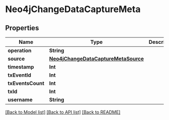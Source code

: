 # Neo4jChangeDataCaptureMeta

## Properties
Name | Type | Description | Notes
------------ | ------------- | ------------- | -------------
**operation** | **String** |  | 
**source** | [**Neo4jChangeDataCaptureMetaSource**](Neo4jChangeDataCaptureMetaSource.md) |  | 
**timestamp** | **Int** |  | 
**txEventId** | **Int** |  | 
**txEventsCount** | **Int** |  | 
**txId** | **Int** |  | 
**username** | **String** |  | 

[[Back to Model list]](../README.md#documentation-for-models) [[Back to API list]](../README.md#documentation-for-api-endpoints) [[Back to README]](../README.md)


